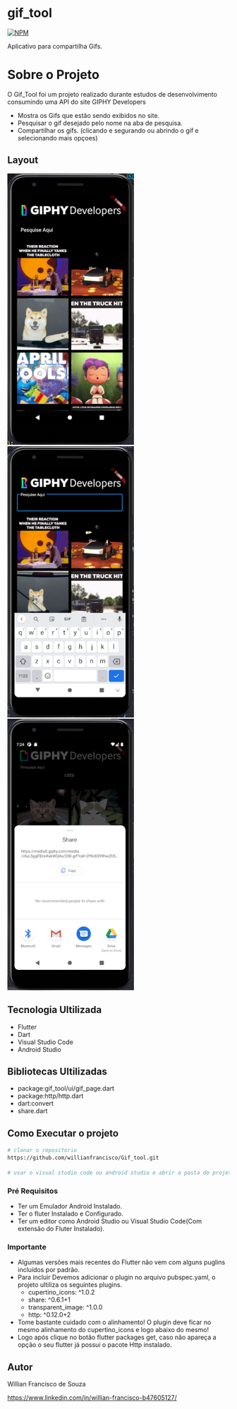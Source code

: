 # gif_tool

[![NPM](https://img.shields.io/npm/l/react)](https://github.com/willianfrancisco/Conversor_Moedas/blob/main/LICENSE)

Aplicativo para compartilha Gifs.

# Sobre o Projeto
O Gif_Tool foi um projeto realizado durante estudos de desenvolvimento consumindo uma  API do site GIPHY Developers
- Mostra os Gifs que estão sendo exibidos no site.
- Pesquisar o gif desejado pelo nome na aba de pesquisa.
- Compartilhar os gifs. (clicando e segurando ou abrindo o gif e selecionando mais opçoes)

## Layout
![Mobile 1](https://github.com/willianfrancisco/Gif_tool/blob/master/Pagina_Inicial.PNG) 
![Mobile 2](https://github.com/willianfrancisco/Gif_tool/blob/master/Pagina_Pesquisa.PNG)
![Mobile 3](https://github.com/willianfrancisco/Gif_tool/blob/master/Pagina_Compartilhamento.PNG)

## Tecnologia Ultilizada
- Flutter 
- Dart
- Visual Studio Code
- Android Studio

## Bibliotecas Ultilizadas
- package:gif_tool/ui/gif_page.dart
- package:http/http.dart
- dart:convert
- share.dart

## Como Executar o projeto

```bash
# clonar o repositorio
https://github.com/willianfrancisco/Gif_tool.git

# usar o visual studio code ou android studio e abrir a pasta do projeto.
```

### Pré Requisitos
- Ter um Emulador Android Instalado.
- Ter o fluter Instalado e Configurado.
- Ter um editor como Android Studio ou Visual Studio Code(Com extensão do Fluter Instalado).

### Importante
- Algumas versões mais recentes do Flutter não vem com alguns puglins incluídos por padrão.
- Para incluir Devemos adicionar o plugin  no arquivo pubspec.yaml, o projeto ultiliza os seguintes plugins.
  - cupertino_icons: ^1.0.2
  - share: ^0.6.1+1
  - transparent_image: ^1.0.0
  - http: ^0.12.0+2
- Tome bastante cuidado com o alinhamento! O plugin deve ficar no mesmo alinhamento do cupertino_icons e logo abaixo do mesmo!
- Logo após clique no botão flutter packages get, caso não apareça a opção o seu flutter já possui o pacote Http instalado.

## Autor
Willian Francisco de Souza

https://www.linkedin.com/in/willian-francisco-b47605127/
